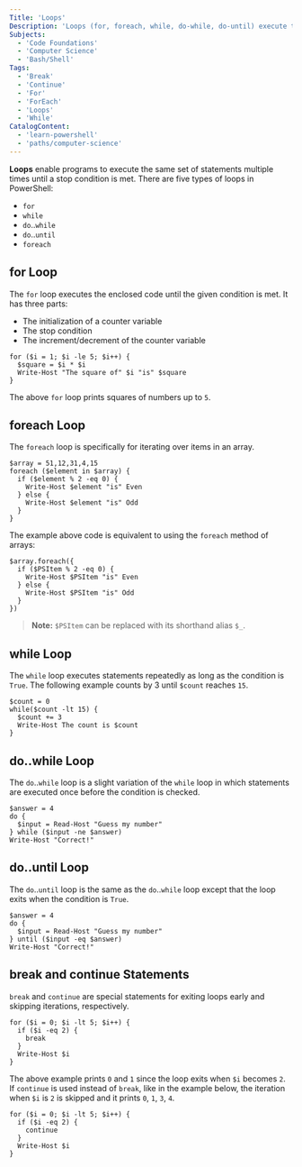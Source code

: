 ```yaml
---
Title: 'Loops'
Description: 'Loops (for, foreach, while, do-while, do-until) execute the same statements multiple times until a stop condition is met.'
Subjects:
  - 'Code Foundations'
  - 'Computer Science'
  - 'Bash/Shell'
Tags:
  - 'Break'
  - 'Continue'
  - 'For'
  - 'ForEach'
  - 'Loops'
  - 'While'
CatalogContent:
  - 'learn-powershell'
  - 'paths/computer-science'
---
```


**Loops** enable programs to execute the same set of statements multiple times until a stop condition is met. There are five types of loops in PowerShell:

- `for`
- `while`
- `do`..`while`
- `do`..`until`
- `foreach`

## for Loop

The `for` loop executes the enclosed code until the given condition is met. It has three parts:

- The initialization of a counter variable
- The stop condition
- The increment/decrement of the counter variable

```shell
for ($i = 1; $i -le 5; $i++) {
  $square = $i * $i
  Write-Host "The square of" $i "is" $square
}
```

The above `for` loop prints squares of numbers up to `5`.

## foreach Loop

The `foreach` loop is specifically for iterating over items in an array.

```shell
$array = 51,12,31,4,15
foreach ($element in $array) {
  if ($element % 2 -eq 0) {
    Write-Host $element "is" Even
  } else {
    Write-Host $element "is" Odd
  }
}
```

The example above code is equivalent to using the `foreach` method of arrays:

```shell
$array.foreach({
  if ($PSItem % 2 -eq 0) {
    Write-Host $PSItem "is" Even
  } else {
    Write-Host $PSItem "is" Odd
  }
})
```

> **Note:** `$PSItem` can be replaced with its shorthand alias `$_`.

## while Loop

The `while` loop executes statements repeatedly as long as the condition is `True`. The following example counts by 3 until `$count` reaches `15`.

```shell
$count = 0
while($count -lt 15) {
  $count += 3
  Write-Host The count is $count
}
```

## do..while Loop

The `do`..`while` loop is a slight variation of the `while` loop in which statements are executed once before the condition is checked.

```shell
$answer = 4
do {
  $input = Read-Host "Guess my number"
} while ($input -ne $answer)
Write-Host "Correct!"
```

## do..until Loop

The `do`..`until` loop is the same as the `do`..`while` loop except that the loop exits when the condition is `True`.

```shell
$answer = 4
do {
  $input = Read-Host "Guess my number"
} until ($input -eq $answer)
Write-Host "Correct!"
```

## break and continue Statements

`break` and `continue` are special statements for exiting loops early and skipping iterations, respectively.

```shell
for ($i = 0; $i -lt 5; $i++) {
  if ($i -eq 2) {
    break
  }
  Write-Host $i
}
```

The above example prints `0` and `1` since the loop exits when `$i` becomes `2`. If `continue` is used instead of `break`, like in the example below, the iteration when `$i` is `2` is skipped and it prints `0`, `1`, `3`, `4`.

```shell
for ($i = 0; $i -lt 5; $i++) {
  if ($i -eq 2) {
    continue
  }
  Write-Host $i
}
```
